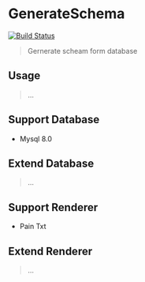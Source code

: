 # GenerateSchema

[![Build Status](https://drone.snowcookie.moe/api/badges/snowshana/GenerateSchema/status.svg?ref=refs/heads/master)](https://drone.snowcookie.moe/snowshana/GenerateSchema)

> Gernerate scheam form database

## Usage

> ...

## Support Database
- Mysql 8.0

## Extend Database

> ...

## Support Renderer
- Pain Txt

## Extend Renderer

> ...
